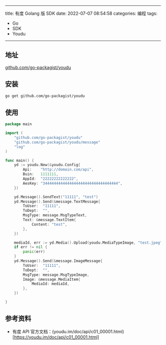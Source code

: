 ----
title: 有度 Golang 版 SDK
date: 2022-07-07 08:54:58
categories: 编程
tags: 
- Go
- SDK
- Youdu
----

## 地址

[github.com/go-packagist/youdu](https://github.com/go-packagist/youdu)

## 安装

```bash
go get github.com/go-packagist/youdu
```

<!-- more -->

## 使用

```go
package main

import (
    "github.com/go-packagist/youdu"
    "github.com/go-packagist/youdu/message"
    "log"
)

func main() {
    yd := youdu.New(&youdu.Config{
        Api:    "http://domain.com/api",
        Buin:   1111111,
        AppId:  "22222222222222",
        AesKey: "3444444444444444444444444444444444",
    })

    yd.Message().SendText("11111", "test")
    yd.Message().Send(&message.TextMessage{
        ToUser:  "11111",
        ToDept:  "",
        MsgType: message.MsgTypeText,
        Text: &message.TextItem{
            Content: "test",
        },
    })

    mediaId, err := yd.Media().Upload(youdu.MediaTypeImage, "test.jpeg")
    if err != nil {
        panic(err)
    }
    yd.Message().Send(&message.ImageMessage{
        ToUser:  "11111",
        ToDept:  "",
        MsgType: message.MsgTypeImage,
        Image: &message.MediaItem{
            MediaId: mediaId,
        },
    })

}
```

## 参考资料

- 有度 API 官方文档：(youdu.im/doc/api/c01_00001.html)[https://youdu.im/doc/api/c01_00001.html]
